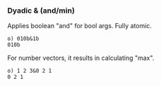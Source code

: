### Dyadic & (and/min)

Applies boolean "and" for bool args. Fully atomic.

```o
o) 010b&1b
010b
```

For number vectors, it results in calculating "max".

```o
o) 1 2 3&0 2 1
0 2 1
```
